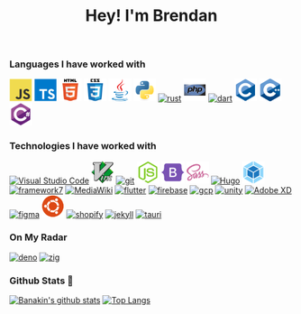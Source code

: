 <!-- My Links -->
[stats]: https://github.com/anuraghazra/github-readme-stats
[website]: https://banakin.dev/
[twitter]: https://twitter.com/Banakin9
[youtube]: https://youtube.com/Banakin
[dribbble]: https://dribbble.com/Banakin
[spotify]: https://open.spotify.com/user/Banakin900

<!-- Languages -->
[javascript]: https://en.wikipedia.org/wiki/JavaScript
[typescript]: https://www.typescriptlang.org/
[html]: https://en.wikipedia.org/wiki/HTML
[css]: https://en.wikipedia.org/wiki/CSS
[dart]: https://dart.dev/
[c]: https://en.wikipedia.org/wiki/C_(programming_language)
[cpp]: https://en.wikipedia.org/wiki/C++
[csharp]: https://en.wikipedia.org/wiki/C_Sharp_(programming_language)
[java]: https://www.java.com/
[python]: https://www.python.org/
[php]: https://www.php.net/
[bash]: https://www.gnu.org/software/bash/
[rust]: https://www.rust-lang.org/

<!-- Tools -->
[vscode]: https://code.visualstudio.com/
[vim]: https://www.vim.org/
[git]: https://git-scm.com/
[nodejs]: https://nodejs.org/
[boostrap]: https://getbootstrap.com/
[sass]: https://sass-lang.com/
[hugo]: https://gohugo.io/
[webpack]: https://webpack.js.org/
[framework7]: https://framework7.io/
[mediawiki]: https://www.mediawiki.org/
[flutter]: https://flutter.dev/
[firebase]: https://firebase.google.com/
[gcp]: https://cloud.google.com/
[unity]: https://unity.com/
[adobexd]: https://www.adobe.com/products/xd.html
[figma]: https://figma.com/
[ubuntu]: https://ubuntu.com/
[shopify]: https://www.shopify.com/
[jekyll]: https://jekyllrb.com/
[tauri]: https://tauri.app/

<!-- Radar -->
[deno]: https://deno.land/
[zig]: https://ziglang.org/

<!-- Title -->
<h1 align="center">Hey! I'm Brendan</h1>

<br />

### Languages I have worked with
[<img src="https://raw.githubusercontent.com/devicons/devicon/master/icons/javascript/javascript-original.svg" alt="javascript" width="40" height="40"/>][javascript]
[<img src="https://raw.githubusercontent.com/devicons/devicon/master/icons/typescript/typescript-original.svg" alt="typescript" width="40" height="40"/>][typescript]
[<img src="https://raw.githubusercontent.com/devicons/devicon/master/icons/html5/html5-original-wordmark.svg" alt="html5" width="40" height="40"/>][html]
[<img src="https://raw.githubusercontent.com/devicons/devicon/master/icons/css3/css3-original-wordmark.svg" alt="css3" width="40" height="40"/>][css]
[<img src="https://raw.githubusercontent.com/devicons/devicon/master/icons/java/java-original.svg" alt="java" width="40" height="40"/>][java]
[<img src="https://raw.githubusercontent.com/devicons/devicon/master/icons/python/python-original.svg" alt="python" width="40" height="40"/>][python]
[<img src="https://www.vectorlogo.zone/logos/rust-lang/rust-lang-icon.svg" alt="rust" width="40" height="40"/>][rust]
[<img src="https://raw.githubusercontent.com/devicons/devicon/master/icons/php/php-original.svg" alt="php" width="40" height="40"/>][php]
[<img src="https://www.vectorlogo.zone/logos/dartlang/dartlang-icon.svg" alt="dart" width="40" height="40"/>][dart]
[<img src="https://raw.githubusercontent.com/devicons/devicon/master/icons/c/c-original.svg" alt="c" width="40" height="40"/>][c]
[<img src="https://raw.githubusercontent.com/devicons/devicon/master/icons/cplusplus/cplusplus-original.svg" alt="cplusplus" width="40" height="40"/>][cpp]
[<img src="https://raw.githubusercontent.com/devicons/devicon/master/icons/csharp/csharp-original.svg" alt="csharp" width="40" height="40"/>][csharp]

### Technologies I have worked with
[<img src="https://upload.wikimedia.org/wikipedia/commons/thumb/9/9a/Visual_Studio_Code_1.35_icon.svg/1024px-Visual_Studio_Code_1.35_icon.svg.png" alt="Visual Studio Code" width="40" height="40"/>][vscode]
[<img src="https://raw.githubusercontent.com/devicons/devicon/master/icons/vim/vim-original.svg" alt="Vim" width="40" height="40"/>][vim]
[<img src="https://www.vectorlogo.zone/logos/git-scm/git-scm-icon.svg" alt="git" width="40" height="40"/>][git]
[<img src="https://raw.githubusercontent.com/devicons/devicon/master/icons/nodejs/nodejs-original.svg" alt="nodejs" width="40" height="40"/>][nodejs]
[<img src="https://raw.githubusercontent.com/devicons/devicon/master/icons/bootstrap/bootstrap-plain.svg" alt="bootstrap" width="40" height="40"/>][boostrap]
[<img src="https://raw.githubusercontent.com/devicons/devicon/master/icons/sass/sass-original.svg" alt="sass" width="40" height="40"/>][sass]
[<img src="https://avatars3.githubusercontent.com/u/29385237?s=280&v=4" alt="Hugo" width="40" height="40"/>][hugo]
[<img src="https://raw.githubusercontent.com/devicons/devicon/master/icons/webpack/webpack-original.svg" alt="webpack" width="40" height="40"/>][webpack]
[<img src="https://framework7.io/i/logo.svg" alt="framework7" width="40" height="40"/>][framework7]
[<img src="https://upload.wikimedia.org/wikipedia/commons/5/54/MediaWiki_logo_1.svg" alt="MediaWiki" width="40" height="40"/>][mediawiki]
[<img src="https://www.vectorlogo.zone/logos/flutterio/flutterio-icon.svg" alt="flutter" width="40" height="40"/>][flutter]
[<img src="https://www.vectorlogo.zone/logos/firebase/firebase-icon.svg" alt="firebase" width="40" height="40"/>][firebase]
[<img src="https://www.vectorlogo.zone/logos/google_cloud/google_cloud-icon.svg" alt="gcp" width="40" height="40"/>][gcp]
[<img src="https://www.vectorlogo.zone/logos/unity3d/unity3d-icon.svg" alt="unity" width="40" height="40"/>][unity]
[<img src="https://upload.wikimedia.org/wikipedia/commons/thumb/c/c2/Adobe_XD_CC_icon.svg/1200px-Adobe_XD_CC_icon.svg.png" alt="Adobe XD" width="40" height="40"/>][adobexd]
[<img src="https://www.vectorlogo.zone/logos/figma/figma-icon.svg" alt="figma" width="40" height="40"/>][figma]
[<img src="https://raw.githubusercontent.com/devicons/devicon/master/icons/ubuntu/ubuntu-plain.svg" alt="ubuntu" width="40" height="40"/>][ubuntu]
[<img src="https://www.vectorlogo.zone/logos/shopify/shopify-icon.svg" alt="shopify" width="40" height="40"/>][shopify]
[<img src="https://www.vectorlogo.zone/logos/jekyllrb/jekyllrb-icon.svg" alt="jekyll" width="40" height="40"/>][jekyll]
[<img src="https://raw.githubusercontent.com/detain/svg-logos/master/svg/tauri-1.svg" alt="tauri" width="40" height="40"/>][tauri]

### On My Radar
[<img src="https://upload.wikimedia.org/wikipedia/commons/8/84/Deno.svg" alt="deno" width="40" height="40"/>][deno]
[<img src="https://www.vectorlogo.zone/logos/ziglang/ziglang-icon.svg" alt="zig" width="40" height="40"/>][zig]

### Github Stats 📄
[<img src="https://github-readme-stats.vercel.app/api?username=Banakin&count_private=true&show_icons=true&theme=tokyonight" alt="Banakin's github stats" width="550px" />][stats]
[<img src="https://github-readme-stats.vercel.app/api/top-langs/?username=Banakin&layout=compact&theme=tokyonight" alt="Top Langs" width="350px" />][stats]
